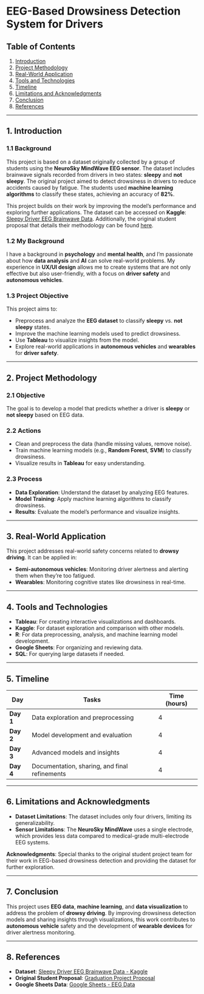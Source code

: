 # **EEG-Based Drowsiness Detection System for Drivers**

## **Table of Contents**
1. [Introduction](#introduction)
2. [Project Methodology](#project-methodology)
3. [Real-World Application](#real-world-application)
4. [Tools and Technologies](#tools-and-technologies)
5. [Timeline](#timeline)
6. [Limitations and Acknowledgments](#limitations-and-acknowledgments)
7. [Conclusion](#conclusion)
8. [References](#references)

---

## **1. Introduction**

### **1.1 Background**
This project is based on a dataset originally collected by a group of students using the **NeuroSky MindWave EEG sensor**. The dataset includes brainwave signals recorded from drivers in two states: **sleepy** and **not sleepy**. The original project aimed to detect drowsiness in drivers to reduce accidents caused by fatigue. The students used **machine learning algorithms** to classify these states, achieving an accuracy of **82%**. 

This project builds on their work by improving the model’s performance and exploring further applications. The dataset can be accessed on **Kaggle**: [Sleepy Driver EEG Brainwave Data](https://www.kaggle.com/datasets/naddamuhhamed/sleepy-driver-eeg-brainwave-data). Additionally, the original student proposal that details their methodology can be found [here](https://drive.google.com/file/d/1n70BcMPvtGzscGGgcBA8ruXdO0AuEr_v/view).

### **1.2 My Background**
I have a background in **psychology** and **mental health**, and I’m passionate about how **data analysis** and **AI** can solve real-world problems. My experience in **UX/UI design** allows me to create systems that are not only effective but also user-friendly, with a focus on **driver safety** and **autonomous vehicles**.

### **1.3 Project Objective**
This project aims to:
- Preprocess and analyze the **EEG dataset** to classify **sleepy** vs. **not sleepy** states.
- Improve the machine learning models used to predict drowsiness.
- Use **Tableau** to visualize insights from the model.
- Explore real-world applications in **autonomous vehicles** and **wearables** for **driver safety**.

---

## **2. Project Methodology**

### **2.1 Objective**
The goal is to develop a model that predicts whether a driver is **sleepy** or **not sleepy** based on EEG data.

### **2.2 Actions**
- Clean and preprocess the data (handle missing values, remove noise).
- Train machine learning models (e.g., **Random Forest**, **SVM**) to classify drowsiness.
- Visualize results in **Tableau** for easy understanding.

### **2.3 Process**
- **Data Exploration**: Understand the dataset by analyzing EEG features.
- **Model Training**: Apply machine learning algorithms to classify drowsiness.
- **Results**: Evaluate the model’s performance and visualize insights.

---

## **3. Real-World Application**

This project addresses real-world safety concerns related to **drowsy driving**. It can be applied in:
- **Semi-autonomous vehicles**: Monitoring driver alertness and alerting them when they’re too fatigued.
- **Wearables**: Monitoring cognitive states like drowsiness in real-time.

---

## **4. Tools and Technologies**
- **Tableau**: For creating interactive visualizations and dashboards.
- **Kaggle**: For dataset exploration and comparison with other models.
- **R**: For data preprocessing, analysis, and machine learning model development.
- **Google Sheets**: For organizing and reviewing data.
- **SQL**: For querying large datasets if needed.

---

## **5. Timeline**

| **Day** | **Tasks**                                      | **Time (hours)** |
|---------|-----------------------------------------------|-----------------|
| **Day 1** | Data exploration and preprocessing            | 4               |
| **Day 2** | Model development and evaluation              | 4               |
| **Day 3** | Advanced models and insights                  | 4               |
| **Day 4** | Documentation, sharing, and final refinements | 4               |

---

## **6. Limitations and Acknowledgments**

- **Dataset Limitations**: The dataset includes only four drivers, limiting its generalizability.
- **Sensor Limitations**: The **NeuroSky MindWave** uses a single electrode, which provides less data compared to medical-grade multi-electrode EEG systems.
  
**Acknowledgments**: Special thanks to the original student project team for their work in EEG-based drowsiness detection and providing the dataset for further exploration.

---

## **7. Conclusion**

This project uses **EEG data**, **machine learning**, and **data visualization** to address the problem of **drowsy driving**. By improving drowsiness detection models and sharing insights through visualizations, this work contributes to **autonomous vehicle** safety and the development of **wearable devices** for driver alertness monitoring.

---

## **8. References**

- **Dataset**: [Sleepy Driver EEG Brainwave Data - Kaggle](https://www.kaggle.com/datasets/naddamuhhamed/sleepy-driver-eeg-brainwave-data)
- **Original Student Proposal**: [Graduation Project Proposal](https://drive.google.com/file/d/1n70BcMPvtGzscGGgcBA8ruXdO0AuEr_v/view)
- **Google Sheets Data**: [Google Sheets - EEG Data](https://docs.google.com/spreadsheets/d/1v2mqMf1OF_VShRepqr2qyPqbUJO1ix8q0m8wZJq95Hc/edit?gid=1694143717#gid=1694143717)

